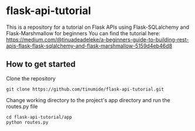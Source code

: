 # flask-api-tutorial
This is a repository for a tutorial on Flask APIs using Flask-SQLalchemy and Flask-Marshmallow for beginners
You can find the tutorial here: https://medium.com/@tinuadeadeleke/a-beginners-guide-to-building-rest-apis-flask-flask-sqlalchemy-and-flask-marshmallow-5159d4eb46d8
## How to get started
Clone the repository 

`git clone https://github.com/tinumide/flask-api-tutorial.git`

Change working directory to the project's app directory and run the routes.py file
```
cd flask-api-tutorial/app
python routes.py
```
